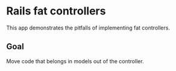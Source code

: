 # Rails fat controllers

This app demonstrates the pitfalls of implementing fat controllers.

## Goal

Move code that belongs in models out of the controller. 
